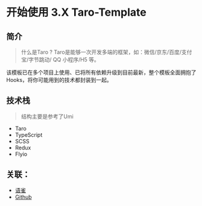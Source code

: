 # 开始使用 3.X Taro-Template

## 简介
> 什么是Taro ? Taro是能够一次开发多端的框架，如：微信/京东/百度/支付宝/字节跳动/ QQ 小程序/H5 等。

该模板已在多个项目上使用、已将所有依赖升级到目前最新，整个模板全面拥抱了Hooks，将你可能用到的技术都封装到一起。
## 技术栈
> 结构主要是参考了Umi

- Taro
- TypeScript 
- SCSS 
- Redux
- Flyio



## 关联：

- [语雀](https://www.yuque.com/nangdie/wdisqd)
- [Github](https://github.com/nangdie/taro-template)
